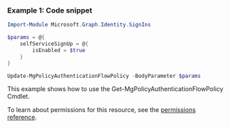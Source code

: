 ### Example 1: Code snippet

```powershellImport-Module Microsoft.Graph.Identity.SignIns

$params = @{
	selfServiceSignUp = @{
		isEnabled = $true
	}
}

Update-MgPolicyAuthenticationFlowPolicy -BodyParameter $params
```
This example shows how to use the Get-MgPolicyAuthenticationFlowPolicy Cmdlet.
To learn about permissions for this resource, see the [permissions reference](/graph/permissions-reference).

